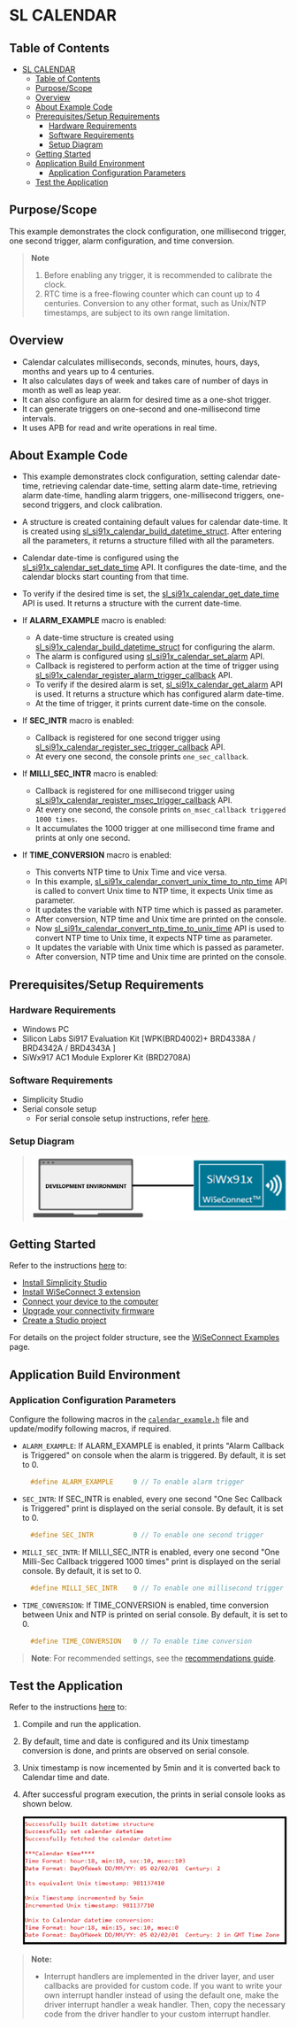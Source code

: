 # SL CALENDAR

## Table of Contents

- [SL CALENDAR](#sl-calendar)
  - [Table of Contents](#table-of-contents)
  - [Purpose/Scope](#purposescope)
  - [Overview](#overview)
  - [About Example Code](#about-example-code)
  - [Prerequisites/Setup Requirements](#prerequisitessetup-requirements)
    - [Hardware Requirements](#hardware-requirements)
    - [Software Requirements](#software-requirements)
    - [Setup Diagram](#setup-diagram)
  - [Getting Started](#getting-started)
  - [Application Build Environment](#application-build-environment)
    - [Application Configuration Parameters](#application-configuration-parameters)
  - [Test the Application](#test-the-application)

## Purpose/Scope

This example demonstrates the clock configuration, one millisecond trigger, one second trigger, alarm configuration, and time conversion.

  > **Note** 
  > 1. Before enabling any trigger, it is recommended to calibrate the clock.
  > 2. RTC time is a free-flowing counter which can count up to 4 centuries. Conversion to any other format, such as Unix/NTP timestamps, are subject to its own range limitation.

## Overview

- Calendar calculates milliseconds, seconds, minutes, hours, days, months and years up to 4 centuries.
- It also calculates days of week and takes care of number of days in month as well as leap year.
- It can also configure an alarm for desired time as a one-shot trigger.
- It can generate triggers on one-second and one-millisecond time intervals.
- It uses APB for read and write operations in real time.

## About Example Code

- This example demonstrates clock configuration, setting calendar date-time, retrieving calendar date-time, setting alarm date-time, retrieving alarm date-time, handling alarm triggers, one-millisecond triggers, one-second triggers, and clock calibration.
- A structure is created containing default values for calendar date-time. It is created using [sl_si91x_calendar_build_datetime_struct](https://docs.silabs.com/wiseconnect/latest/wiseconnect-api-reference-guide-si91x-peripherals/calendar#sl-si91x-calendar-build-datetime-struct). After entering all the parameters, it returns a structure filled with all the parameters.
- Calendar date-time is configured using the [sl_si91x_calendar_set_date_time](https://docs.silabs.com/wiseconnect/latest/wiseconnect-api-reference-guide-si91x-peripherals/calendar#sl-si91x-calendar-set-date-time) API. It configures the date-time, and the calendar blocks start counting from that time.
- To verify if the desired time is set, the [sl_si91x_calendar_get_date_time](https://docs.silabs.com/wiseconnect/latest/wiseconnect-api-reference-guide-si91x-peripherals/calendar#sl-si91x-calendar-get-date-time) API is used. It returns a structure with the current date-time.

- If **ALARM_EXAMPLE** macro is enabled:

  - A date-time structure is created using [sl_si91x_calendar_build_datetime_struct](https://docs.silabs.com/wiseconnect/latest/wiseconnect-api-reference-guide-si91x-peripherals/calendar#sl-si91x-calendar-build-datetime-struct) for configuring the alarm.  
  - The alarm is configured using [sl_si91x_calendar_set_alarm](https://docs.silabs.com/wiseconnect/latest/wiseconnect-api-reference-guide-si91x-peripherals/calendar#sl-si91x-calendar-set-alarm) API.
  - Callback is registered to perform action at the time of trigger using [sl_si91x_calendar_register_alarm_trigger_callback](https://docs.silabs.com/wiseconnect/latest/wiseconnect-api-reference-guide-si91x-peripherals/calendar#sl-si91x-calendar-register-alarm-trigger-callback) API.
  - To verify if the desired alarm is set, [sl_si91x_calendar_get_alarm](https://docs.silabs.com/wiseconnect/latest/wiseconnect-api-reference-guide-si91x-peripherals/calendar#sl-si91x-calendar-get-alarm) API is used. It returns a structure which has configured alarm date-time.
  - At the time of trigger, it prints current date-time on the console.

- If **SEC_INTR** macro is enabled:

  - Callback is registered for one second trigger using [sl_si91x_calendar_register_sec_trigger_callback](https://docs.silabs.com/wiseconnect/latest/wiseconnect-api-reference-guide-si91x-peripherals/calendar#sl-si91x-calendar-register-sec-trigger-callback) API.
  - At every one second, the console prints `one_sec_callback`.

- If **MILLI_SEC_INTR** macro is enabled:

  - Callback is registered for one millisecond trigger using [sl_si91x_calendar_register_msec_trigger_callback](https://docs.silabs.com/wiseconnect/latest/wiseconnect-api-reference-guide-si91x-peripherals/calendar#sl-si91x-calendar-register-msec-trigger-callback) API.
  - At every one second, the console prints `on_msec_callback triggered 1000 times`.
  - It accumulates the 1000 trigger at one millisecond time frame and prints at only one second.

- If **TIME_CONVERSION** macro is enabled:

  - This converts NTP time to Unix Time and vice versa.
  - In this example, [sl_si91x_calendar_convert_unix_time_to_ntp_time](https://docs.silabs.com/wiseconnect/latest/wiseconnect-api-reference-guide-si91x-peripherals/calendar#sl-si91x-calendar-convert-unix-time-to-ntp-time) API is called to convert Unix time to NTP time, it expects Unix time as parameter.
  - It updates the variable with NTP time which is passed as parameter.
  - After conversion, NTP time and Unix time are printed on the console.
  - Now [sl_si91x_calendar_convert_ntp_time_to_unix_time](https://docs.silabs.com/wiseconnect/latest/wiseconnect-api-reference-guide-si91x-peripherals/calendar#sl-si91x-calendar-convert-ntp-time-to-unix-time) API is used to convert NTP time to Unix time, it expects NTP time as parameter.
  - It updates the variable with Unix time which is passed as parameter.
  - After conversion, NTP time and Unix time are printed on the console.

## Prerequisites/Setup Requirements

### Hardware Requirements

- Windows PC
- Silicon Labs Si917 Evaluation Kit [WPK(BRD4002)+ BRD4338A / BRD4342A / BRD4343A ]
- SiWx917 AC1 Module Explorer Kit (BRD2708A)

### Software Requirements

- Simplicity Studio
- Serial console setup
  - For serial console setup instructions, refer [here](https://docs.silabs.com/wiseconnect/latest/wiseconnect-developers-guide-developing-for-silabs-hosts/#console-input-and-output).

### Setup Diagram

> ![Figure: setupdiagram](resources/readme/setupdiagram.png)

## Getting Started

Refer to the instructions [here](https://docs.silabs.com/wiseconnect/latest/wiseconnect-getting-started/) to:

- [Install Simplicity Studio](https://docs.silabs.com/wiseconnect/latest/wiseconnect-developers-guide-developing-for-silabs-hosts/#install-simplicity-studio)
- [Install WiSeConnect 3 extension](https://docs.silabs.com/wiseconnect/latest/wiseconnect-developers-guide-developing-for-silabs-hosts/#install-the-wi-se-connect-3-extension)
- [Connect your device to the computer](https://docs.silabs.com/wiseconnect/latest/wiseconnect-developers-guide-developing-for-silabs-hosts/#connect-si-wx91x-to-computer)
- [Upgrade your connectivity firmware](https://docs.silabs.com/wiseconnect/latest/wiseconnect-developers-guide-developing-for-silabs-hosts/#update-si-wx91x-connectivity-firmware)
- [Create a Studio project](https://docs.silabs.com/wiseconnect/latest/wiseconnect-developers-guide-developing-for-silabs-hosts/#create-a-project)

For details on the project folder structure, see the [WiSeConnect Examples](https://docs.silabs.com/wiseconnect/latest/wiseconnect-examples/#example-folder-structure) page.

## Application Build Environment

### Application Configuration Parameters

Configure the following macros in the [`calendar_example.h`](https://github.com/SiliconLabs/wiseconnect/blob/master/examples/si91x_soc/peripheral/sl_si91x_calendar/calendar_example.h) file and update/modify following macros, if required.

- `ALARM_EXAMPLE`: If ALARM_EXAMPLE is enabled, it prints "Alarm Callback is Triggered" on console when the alarm is triggered. By default, it is set to 0.

  ```C
    #define ALARM_EXAMPLE     0 // To enable alarm trigger 
  ```

- `SEC_INTR`: If SEC_INTR is enabled, every one second "One Sec Callback is Triggered" print is displayed on the serial console. By default, it is set to 0.

  ```C
    #define SEC_INTR          0 // To enable one second trigger 
  ```

- `MILLI_SEC_INTR`: If MILLI_SEC_INTR is enabled, every one second "One Milli-Sec Callback triggered 1000 times" print is displayed on the serial console. By default, it is set to 0.

  ```C
    #define MILLI_SEC_INTR    0 // To enable one millisecond trigger 
  ```

- `TIME_CONVERSION`: If TIME_CONVERSION is enabled, time conversion between Unix and NTP is printed on serial console. By default, it is set to 0.

  ```C
    #define TIME_CONVERSION   0 // To enable time conversion 
  ```

> **Note**: For recommended settings, see the [recommendations guide](https://docs.silabs.com/wiseconnect/latest/wiseconnect-developers-guide-prog-recommended-settings/).

## Test the Application

Refer to the instructions [here](https://docs.silabs.com/wiseconnect/latest/wiseconnect-getting-started/) to:

1. Compile and run the application.
2. By default, time and date is configured and its Unix timestamp conversion is done, and prints are observed on serial console.
3. Unix timestamp is now incemented by 5min and it is converted back to Calendar time and date.
4. After successful program execution, the prints in serial console looks as shown below.

    ![Figure: output](resources/readme/output.png)

> **Note:**
>
> - Interrupt handlers are implemented in the driver layer, and user callbacks are provided for custom code. If you want to write your own interrupt handler instead of using the default one, make the driver interrupt handler a weak handler. Then, copy the necessary code from the driver handler to your custom interrupt handler.
